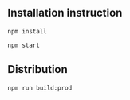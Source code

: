 Installation instruction
---
```
npm install

npm start

```

Distribution
---
`npm run build:prod`
